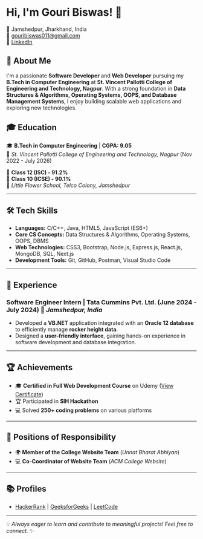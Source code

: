 # Hi, I'm Gouri Biswas! 👋

📍 Jamshedpur, Jharkhand, India  
📧 gouribiswas011@gmail.com  
🔗 [LinkedIn](https://www.linkedin.com/in/gouri-biswas-5b0503298/) 

## 🚀 About Me
I'm a passionate **Software Developer** and **Web Developer** pursuing my **B.Tech in Computer Engineering** at **St. Vincent Pallotti College of Engineering and Technology, Nagpur**. With a strong foundation in **Data Structures & Algorithms, Operating Systems, OOPS, and Database Management Systems**, I enjoy building scalable web applications and exploring new technologies.

## 🎓 Education
🎓 **B.Tech in Computer Engineering** | **CGPA: 9.05**  
📍 *St. Vincent Pallotti College of Engineering and Technology, Nagpur* (Nov 2022 - July 2026)  

🏫 **Class 12 (ISC) - 91.2%**  
🏫 **Class 10 (ICSE) - 90.1%**  
📍 *Little Flower School, Telco Colony, Jamshedpur*  

---

## 🛠️ Tech Skills
- **Languages:** C/C++, Java, HTML5, JavaScript (ES6+)
- **Core CS Concepts:** Data Structures & Algorithms, Operating Systems, OOPS, DBMS
- **Web Technologies:** CSS3, Bootstrap, Node.js, Express.js, React.js, MongoDB, SQL, Next.js
- **Development Tools:** Git, GitHub, Postman, Visual Studio Code

---

## 💼 Experience
### **Software Engineer Intern | Tata Cummins Pvt. Ltd.** (June 2024 - July 2024) 📍 *Jamshedpur, India*
- Developed a **VB.NET** application integrated with an **Oracle 12 database** to efficiently manage **rocker height data**.
- Designed a **user-friendly interface**, gaining hands-on experience in software development and database integration.

---

## 🏆 Achievements
- 🎓 **Certified in Full Web Development Course** on Udemy ([View Certificate]())
- 🏆 Participated in **SIH Hackathon**
- 💻 Solved **250+ coding problems** on various platforms

---

## 🤝 Positions of Responsibility
- 🌍 **Member of the College Website Team** (*Unnat Bharat Abhiyan*)
- 💻 **Co-Coordinator of Website Team** (*ACM College Website*)

---

## 📚 Profiles
- [HackerRank](#) | [GeeksforGeeks](#) | [LeetCode](#)

---

💡 *Always eager to learn and contribute to meaningful projects! Feel free to connect.* ✨

